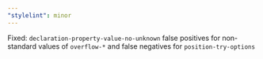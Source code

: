 ```yaml
---
"stylelint": minor
---
```


Fixed: `declaration-property-value-no-unknown` false positives for non-standard values of `overflow-*` and false negatives for `position-try-options`
